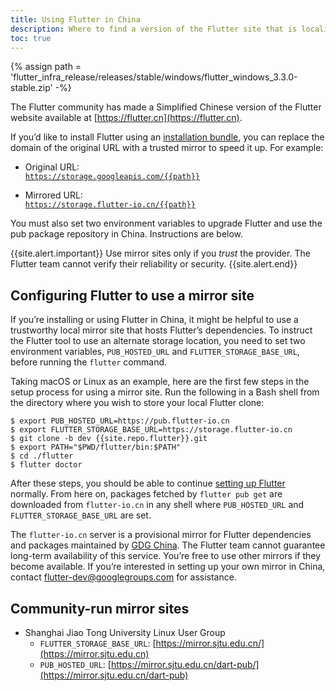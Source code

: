 ```yaml
---
title: Using Flutter in China
description: Where to find a version of the Flutter site that is localized to Simplified Chinese.
toc: true
---
```


{% assign path = 'flutter_infra_release/releases/stable/windows/flutter_windows_3.3.0-stable.zip' -%}

The Flutter community has made a Simplified Chinese version of the
Flutter website available at
[https://flutter.cn](https://flutter.cn).

If you’d like to install Flutter using an 
[installation bundle]({{site.url}}/release/archive),
you can replace the domain of the original URL with a trusted mirror
to speed it up. For example:

* Original URL:<br>
  [`https://storage.googleapis.com/{{path}}`](https://storage.googleapis.com/{{path}})

* Mirrored URL:<br>
  [`https://storage.flutter-io.cn/{{path}}`](https://storage.flutter-io.cn/{{path}})

You must also set two environment variables to upgrade Flutter and use the pub
package repository in China. Instructions are below.

{{site.alert.important}}
  Use mirror sites only if you _trust_ the provider.
  The Flutter team cannot verify their reliability or security.
{{site.alert.end}}

## Configuring Flutter to use a mirror site

If you’re installing or using Flutter in China,
it might be helpful to use a trustworthy local
mirror site that hosts Flutter’s dependencies.
To instruct the Flutter tool to use an alternate storage location,
you need to set two environment variables, `PUB_HOSTED_URL` and
`FLUTTER_STORAGE_BASE_URL`, before running the `flutter` command.

Taking macOS or Linux as an example, here are the first few steps in
the setup process for using a mirror site. Run the following in a Bash
shell from the directory where you wish to store your local Flutter clone:


```terminal
$ export PUB_HOSTED_URL=https://pub.flutter-io.cn
$ export FLUTTER_STORAGE_BASE_URL=https://storage.flutter-io.cn
$ git clone -b dev {{site.repo.flutter}}.git
$ export PATH="$PWD/flutter/bin:$PATH"
$ cd ./flutter
$ flutter doctor
```

After these steps, you should be able to continue
[setting up Flutter]({{site.url}}/get-started/editor) normally.
From here on, packages fetched by `flutter pub get` are
downloaded from `flutter-io.cn` in any shell where `PUB_HOSTED_URL`
and `FLUTTER_STORAGE_BASE_URL` are set.

The `flutter-io.cn` server is a provisional mirror for Flutter
dependencies and packages maintained by [GDG China]().
The Flutter team cannot guarantee long-term availability of this service.
You’re free to use other mirrors if they become available. If you’re
interested in setting up your own mirror in China, contact
[flutter-dev@googlegroups.com](mailto:flutter-dev@googlegroups.com)
for assistance.

## Community-run mirror sites

* Shanghai Jiao Tong University Linux User Group
  * `FLUTTER_STORAGE_BASE_URL`: [https://mirror.sjtu.edu.cn/](https://mirror.sjtu.edu.cn)
  * `PUB_HOSTED_URL`: [https://mirror.sjtu.edu.cn/dart-pub/](https://mirror.sjtu.edu.cn/dart-pub)
